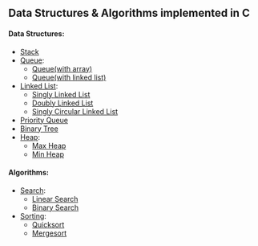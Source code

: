 ## Data Structures &amp; Algorithms implemented in C

#### Data Structures:
 - [Stack](data_structures/stack/stack.c)
 - [Queue](data_structures/queue/):
	 - [Queue(with array)](data_structures/queue/queue_array.c.c)
	 - [Queue(with linked list)](data_structures/queue/queue_linked_list.c)
 - [Linked List](data_structures/linked_list/):
	 - [Singly Linked List](data_structures/linked_list/singly.c)
	 - [Doubly Linked List](data_structures/linked_list/doubly.c)
	 - [Singly Circular Linked List](data_structures/linked_list/singly_circular.c)
 - [Priority Queue](data_structures/priority_queue/priority_queue.c)
 - [Binary Tree](data_structures/binary_tree/binary_tree.c)
 - [Heap](data_structures/heap/):
	 - [Max Heap](data_structures/heap/max_heap.c)
	 - [Min Heap](data_structures/heap/min_heap.c)

#### Algorithms:
 - [Search](algorithms/search/):
	 - [Linear Search](algorithms/search/linear_search.c)
	 - [Binary Search](algorithms/search/binary_search.c)
 - [Sorting](algorithms/sorting/):
	 - [Quicksort](algorithms/sorting/quick_sort.c)
	 - [Mergesort](algorithms/sorting/merge_sort.c)
